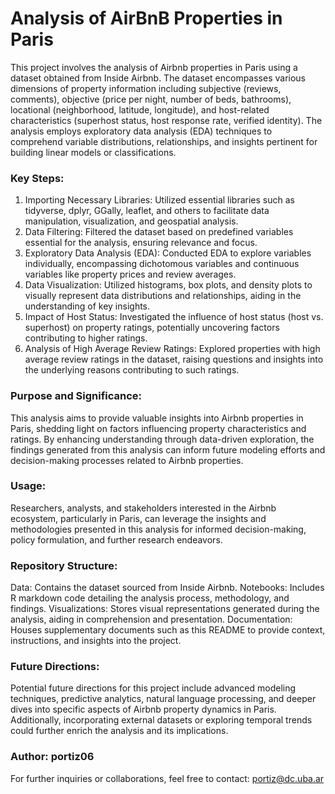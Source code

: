 # Analysis of AirBnB Properties in Paris

This project involves the analysis of Airbnb properties in Paris using a dataset obtained from Inside Airbnb. The dataset encompasses various dimensions of property information including subjective (reviews, comments), objective (price per night, number of beds, bathrooms), locational (neighborhood, latitude, longitude), and host-related characteristics (superhost status, host response rate, verified identity). The analysis employs exploratory data analysis (EDA) techniques to comprehend variable distributions, relationships, and insights pertinent for building linear models or classifications.

### Key Steps:
1. Importing Necessary Libraries: Utilized essential libraries such as tidyverse, dplyr, GGally, leaflet, and others to facilitate data manipulation, visualization, and geospatial analysis.
2. Data Filtering: Filtered the dataset based on predefined variables essential for the analysis, ensuring relevance and focus.
3. Exploratory Data Analysis (EDA): Conducted EDA to explore variables individually, encompassing dichotomous variables and continuous variables like property prices and review averages.
4. Data Visualization: Utilized histograms, box plots, and density plots to visually represent data distributions and relationships, aiding in the understanding of key insights.
5. Impact of Host Status: Investigated the influence of host status (host vs. superhost) on property ratings, potentially uncovering factors contributing to higher ratings.
6. Analysis of High Average Review Ratings: Explored properties with high average review ratings in the dataset, raising questions and insights into the underlying reasons contributing to such ratings.
   
### Purpose and Significance:
This analysis aims to provide valuable insights into Airbnb properties in Paris, shedding light on factors influencing property characteristics and ratings. By enhancing understanding through data-driven exploration, the findings generated from this analysis can inform future modeling efforts and decision-making processes related to Airbnb properties.

### Usage:
Researchers, analysts, and stakeholders interested in the Airbnb ecosystem, particularly in Paris, can leverage the insights and methodologies presented in this analysis for informed decision-making, policy formulation, and further research endeavors.

### Repository Structure:
Data: Contains the dataset sourced from Inside Airbnb.
Notebooks: Includes R markdown code detailing the analysis process, methodology, and findings.
Visualizations: Stores visual representations generated during the analysis, aiding in comprehension and presentation.
Documentation: Houses supplementary documents such as this README to provide context, instructions, and insights into the project.

### Future Directions:
Potential future directions for this project include advanced modeling techniques, predictive analytics, natural language processing, and deeper dives into specific aspects of Airbnb property dynamics in Paris. Additionally, incorporating external datasets or exploring temporal trends could further enrich the analysis and its implications.

### Author: portiz06

For further inquiries or collaborations, feel free to contact: portiz@dc.uba.ar
